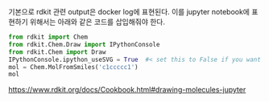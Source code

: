 기본으로 rdkit 관련 output은 docker log에 표현된다.
이를 jupyter notebook에 표현하기 위해서는 아래와 같은 코드를 삽입해줘야 한다.

```python
from rdkit import Chem
from rdkit.Chem.Draw import IPythonConsole
from rdkit.Chem import Draw
IPythonConsole.ipython_useSVG = True  #< set this to False if you want PNGs instead of SVGs
mol = Chem.MolFromSmiles('c1ccccc1')
mol
```
https://www.rdkit.org/docs/Cookbook.html#drawing-molecules-jupyter